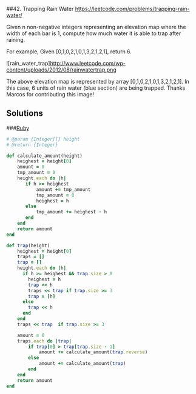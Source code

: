 ##42. Trapping Rain Water
https://leetcode.com/problems/trapping-rain-water/

Given n non-negative integers representing an elevation map where the width of each bar is 1, compute how much water it is able to trap after raining.

For example,
Given [0,1,0,2,1,0,1,3,2,1,2,1], return 6.

![rain_water_trap]http://www.leetcode.com/wp-content/uploads/2012/08/rainwatertrap.png

The above elevation map is represented by array [0,1,0,2,1,0,1,3,2,1,2,1]. In this case, 6 units of rain water (blue section) are being trapped. Thanks Marcos for contributing this image!

## Solutions
###[Ruby](./algorithms/42_trapping_rain_water.rb)

```ruby
# @param {Integer[]} height
# @return {Integer}

def calculate_amount(height)
    heighest = height[0]
    amount = 0
    tmp_amount = 0
    height.each do |h|
       if h >= heighest
           amount += tmp_amount
           tmp_amount = 0
           heighest = h
       else
           tmp_amount += heighest - h
       end
    end
    return amount
end

def trap(height)
    heighest = height[0]
    traps = []
    trap = []
    height.each do |h|
      if h >= heighest && trap.size > 0
        heighest = h
        trap << h
        traps << trap if trap.size >= 3
        trap = [h]
      else
        trap << h
      end
    end
    traps << trap  if trap.size >= 3

    amount = 0
    traps.each do |trap|
        if trap[0] > trap[trap.size - 1]
            amount += calculate_amount(trap.reverse)
        else
            amount += calculate_amount(trap)
        end
    end
    return amount
end
```
